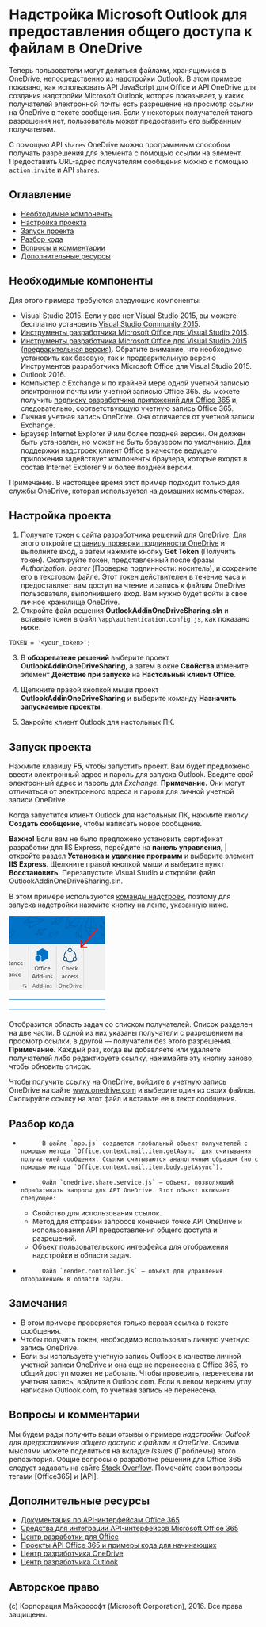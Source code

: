 # Надстройка Microsoft Outlook для предоставления общего доступа к файлам в OneDrive

Теперь пользователи могут делиться файлами, хранящимися в OneDrive, непосредственно из надстройки Outlook. В этом примере показано, как использовать API JavaScript для Office и API OneDrive для создания надстройки Microsoft Outlook, которая показывает, у каких получателей электронной почты есть разрешение на просмотр ссылки на OneDrive в тексте сообщения. Если у некоторых получателей такого разрешения нет, пользователь может предоставить его выбранным получателям.

С помощью API `shares` OneDrive можно программным способом получать разрешения для элемента с помощью ссылки на элемент. Предоставить URL-адрес получателям сообщения можно с помощью `action.invite` и API `shares`.


## Оглавление 

* [Необходимые компоненты](#prerequisites)
* [Настройка проекта](#configure-the-project)
* [Запуск проекта](#run-the-project)
* [Разбор кода](#understand-the-code)
* [Вопросы и комментарии](#questions-and-comments)
* [Дополнительные ресурсы](#additional-resources)

## Необходимые компоненты

Для этого примера требуются следующие компоненты:

* Visual Studio 2015. Если у вас нет Visual Studio 2015, вы можете бесплатно установить [Visual Studio Community 2015](http://aka.ms/vscommunity2015). 
* [Инструменты разработчика Microsoft Office для Visual Studio 2015](http://aka.ms/officedevtoolsforvs2015).
* [Инструменты разработчика Microsoft Office для Visual Studio 2015 (предварительная версия)](http://www.microsoft.com/en-us/download/details.aspx?id=49972). Обратите внимание, что необходимо установить как базовую, так и предварительную версию Инструментов разработчика Microsoft Office для Visual Studio 2015.
* Outlook 2016.
* Компьютер с Exchange и по крайней мере одной учетной записью электронной почты или учетной записью Office 365. Вы можете получить [подписку разработчика приложений для Office 365](http://aka.ms/ro9c62) и, следовательно, соответствующую учетную запись Office 365.
* Личная учетная запись OneDrive. Она отличается от учетной записи Exchange.
* Браузер Internet Explorer 9 или более поздней версии. Он должен быть установлен, но может не быть браузером по умолчанию. Для поддержки надстроек клиент Office в качестве ведущего приложения задействует компоненты браузера, которые входят в состав Internet Explorer 9 и более поздней версии.

Примечание. В настоящее время этот пример подходит только для службы OneDrive, которая используется на домашних компьютерах. 

## Настройка проекта

1. Получите токен с сайта разработчика решений для OneDrive. Для этого откройте [страницу проверки подлинности OneDrive](https://dev.onedrive.com/auth/msa_oauth.htm) и выполните вход, а затем нажмите кнопку **Get Token** (Получить токен). Скопируйте токен, представленный после фразы _Authorization: bearer_ (Проверка подлинности: носитель), и сохраните его в текстовом файле. Этот токен действителен в течение часа и предоставляет вам доступ на чтение и запись к файлам OneDrive пользователя, выполнившего вход. Вам нужно будет войти в свое личное хранилище OneDrive.
2. Откройте файл решения **OutlookAddinOneDriveSharing.sln** и вставьте токен в файл `\app\authentication.config.js`, как показано ниже.
```
TOKEN = '<your_token>';
```
3. В **обозревателе решений** выберите проект **OutlookAddinOneDriveSharing**, а затем в окне **Свойства** измените элемент **Действие при запуске** на **Настольный клиент Office**.

4. Щелкните правой кнопкой мыши проект **OutlookAddinOneDriveSharing** и выберите команду **Назначить запускаемые проекты**.
5. Закройте клиент Outlook для настольных ПК.

## Запуск проекта

Нажмите клавишу **F5**, чтобы запустить проект. Вам будет предложено ввести электронный адрес и пароль для запуска Outlook. Введите свой электронный адрес и пароль для _Exchange_. **Примечание.** Они могут отличаться от электронного адреса и пароля для личной учетной записи OneDrive. 

Когда запустится клиент Outlook для настольных ПК, нажмите кнопку **Создать сообщение**, чтобы написать новое сообщение.

**Важно!** Если вам не было предложено установить сертификат разработки для IIS Express, перейдите на **панель управления**, | 
            откройте раздел **Установка и удаление программ** и выберите элемент **IIS Express**. Щелкните правой кнопкой мыши и выберите пункт **Восстановить**. Перезапустите Visual Studio и откройте файл OutlookAddinOneDriveSharing.sln.

В этом примере используются [команды надстроек](https://msdn.microsoft.com/ru-ru/library/office/mt267547.aspx), поэтому для запуска надстройки нажмите кнопку на ленте, указанную ниже.

![Кнопка проверки доступа на ленте](../readme-images/commandbutton.PNG)

Отобразится область задач со списком получателей. Список разделен на две части. В одной из них указаны получатели с разрешением на просмотр ссылки, в другой — получатели без этого разрешения. 
**Примечание.** Каждый раз, когда вы добавляете или удаляете получателей либо редактируете ссылку, нажимайте эту кнопку заново, чтобы обновить список. 

Чтобы получить ссылку на OneDrive, войдите в учетную запись OneDrive на сайте www.onedrive.com и выберите один из своих файлов. Скопируйте ссылку на этот файл и вставьте ее в текст сообщения.

## Разбор кода

* 
            В файле `app.js` создается глобальный объект получателей с помощью метода `Office.context.mail.item.getAsync` для считывания получателей сообщения. Ссылки считываются аналогичным образом (но с помощью метода `Office.context.mail.item.body.getAsync`).
* 
            Файл `onedrive.share.service.js` — объект, позволяющий обрабатывать запросы для API OneDrive. Этот объект включает следующее:
    - Свойство для использования ссылок.
    - Метод для отправки запросов конечной точке API OneDrive и использования API предоставления общего доступа и разрешений.
    - Объект пользовательского интерфейса для отображения надстройки в области задач.
* 
            Файл `render.controller.js` — объект для управления отображением в области задач. 

## Замечания

* В этом примере проверяется только первая ссылка в тексте сообщения.
* Чтобы получить токен, необходимо использовать личную учетную запись OneDrive.
* Если вы используете учетную запись Outlook в качестве личной учетной записи OneDrive и она еще не перенесена в Office 365, то общий доступ может не работать. Чтобы проверить, перенесена ли учетная запись, войдите в Outlook.com. Если в левом верхнем углу написано Outlook.com, то учетная запись не перенесена.

## Вопросы и комментарии

Мы будем рады получить ваши отзывы о примере *надстройки Outlook для предоставления общего доступа к файлам в OneDrive*. Своими мыслями можете поделиться на вкладке *Issues* (Проблемы) этого репозитория. Общие вопросы о разработке решений для Office 365 следует задавать на сайте [Stack Overflow](http://stackoverflow.com/questions/tagged/Office365+API). Помечайте свои вопросы тегами [Office365] и [API].

## Дополнительные ресурсы

* [Документация по API-интерфейсам Office 365](http://msdn.microsoft.com/office/office365/howto/platform-development-overview)
* [Средства для интеграции API-интерфейсов Microsoft Office 365](https://visualstudiogallery.msdn.microsoft.com/a15b85e6-69a7-4fdf-adda-a38066bb5155)
* [Центр разработки для Office](http://dev.office.com/)
* [Проекты API Office 365 и примеры кода для начинающих](http://msdn.microsoft.com/en-us/office/office365/howto/starter-projects-and-code-samples)
* [Центр разработчика OneDrive](http://dev.onedrive.com)
* [Центр разработчика Outlook](http://dev.outlook.com)

## Авторское право
(c) Корпорация Майкрософт (Microsoft Corporation), 2016. Все права защищены.


